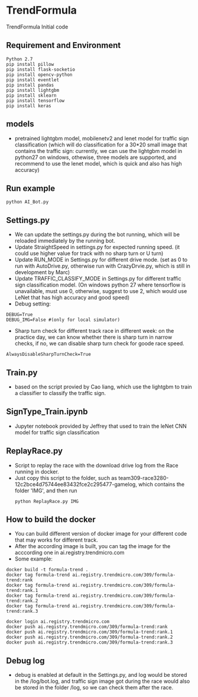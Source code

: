 # TrendFormula
TrendFormula Initial code
## Requirement and Environment
```
Python 2.7
pip install pillow
pip install flask-socketio
pip install opencv-python
pip install eventlet
pip install pandas
pip install lightgbm
pip install sklearn
pip install tensorflow
pip install keras
```
## models
* pretrained lightgbm model, mobilenetv2 and lenet model for traffic sign classification (which will do classification for a 30*20 small image that contains the traffic sign: currently, we can use the lightgbm model in python27 on windows, othewise, three models are supported, and recommend to use the lenet model, which is quick and also has high accuracy)

## Run example 
```
python AI_Bot.py
```
## Settings.py
* We can update the settings.py during the bot running, which will be reloaded immediately by the running bot.
* Update StraightSpeed in settings.py for expected running speed. (it could use higher value for track with no sharp turn or U turn)
* Update RUN_MODE in Settings.py for different drive mode. (set as 0 to run with AutoDrive.py, otherwise run with CrazyDrvie.py, which is still in development by Marc)
* Update TRAFFIC_CLASSIFY_MODE in Settings.py for different traffic sign classification model. (On windows python 27 where tensorflow is unavailable, must use 0, otherwise, suggest to use 2, which would use LeNet that has high accuracy and good speed)
* Debug setting: 
```
DEBUG=True
DEBUG_IMG=False #(only for local simulator)
```
* Sharp turn check for different track race in different week: on the practice day, we can know whether there is sharp turn in narrow checks, if no, we can disable sharp turn check for goode race speed.
```
AlwaysDisableSharpTurnCheck=True
```

## Train.py
* based on the script provied by Cao liang, which use the lightgbm to train a classifier to classify the traffic sign.

## SignType_Train.ipynb
* Jupyter notebook provided by Jeffrey that used to train the leNet CNN model for traffic sign classification

## ReplayRace.py
* Script to replay the race with the download drive log from the Race running in docker. 
* Just copy this script to the folder, such as team309-race3280-12c2bce4d75744ee83432fce2c295477-gamelog, which contains the folder 'IMG', and then run
    ```
    python ReplayRace.py IMG
    ```
## How to build the docker
* You can build different version of docker image for your different code that may works for different track.
* After the according image is built, you can tag the image for the acccording one in ai.registry.trendmicro.com
* Some example:
```
docker build -t formula-trend .
docker tag formula-trend ai.registry.trendmicro.com/309/formula-trend:rank
docker tag formula-trend ai.registry.trendmicro.com/309/formula-trend:rank.1
docker tag formula-trend ai.registry.trendmicro.com/309/formula-trend:rank.2
docker tag formula-trend ai.registry.trendmicro.com/309/formula-trend:rank.3

docker login ai.registry.trendmicro.com
docker push ai.registry.trendmicro.com/309/formula-trend:rank
docker push ai.registry.trendmicro.com/309/formula-trend:rank.1
docker push ai.registry.trendmicro.com/309/formula-trend:rank.2
docker push ai.registry.trendmicro.com/309/formula-trend:rank.3
```

## Debug log
* debug is enabled at default in the Settings.py, and log would be stored in the /log/bot.log, and traffic sign image got during the race would also be stored in the folder /log, so we can check them after the race.

